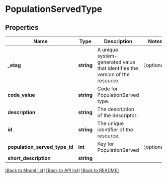 # PopulationServedType

## Properties
Name | Type | Description | Notes
------------ | ------------- | ------------- | -------------
**_etag** | **string** | A unique system-generated value that identifies the version of the resource. | [optional] 
**code_value** | **string** | Code for PopulationServed type. | 
**description** | **string** | The description of the descriptor. | 
**id** | **string** | The unique identifier of the resource. | 
**population_served_type_id** | **int** | Key for PopulationServed | [optional] 
**short_description** | **string** |  | 

[[Back to Model list]](../README.md#documentation-for-models) [[Back to API list]](../README.md#documentation-for-api-endpoints) [[Back to README]](../README.md)


